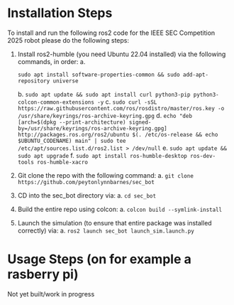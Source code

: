# Installation Steps
To install and run the following ros2 code for the IEEE SEC Competition 2025 robot please do the following steps:
1. Install ros2-humble (you need Ubuntu 22.04 installed) via the following commands, in order:
    a. 
    ```
    sudo apt install software-properties-common && sudo add-apt-repository universe
    ```
    b. 
    ```sudo apt update && sudo apt install curl python3-pip python3-colcon-common-extensions -y```
    c. 
    ```sudo curl -sSL https://raw.githubusercontent.com/ros/rosdistro/master/ros.key -o /usr/share/keyrings/ros-archive-keyring.gpg```
    d. 
    ```echo "deb [arch=$(dpkg --print-architecture) signed-by=/usr/share/keyrings/ros-archive-keyring.gpg] http://packages.ros.org/ros2/ubuntu $(. /etc/os-release && echo $UBUNTU_CODENAME) main" | sudo tee /etc/apt/sources.list.d/ros2.list > /dev/null```
    e. 
    ```sudo apt update && sudo apt upgrade```
    f. 
    ```sudo apt install ros-humble-desktop ros-dev-tools ros-humble-xacro```

2. Git clone the repo with the following command:
    a. 
    ```git clone https://github.com/peytonlynnbarnes/sec_bot```

3. CD into the sec_bot directory via: 
    a. 
    ```cd sec_bot```
4. Build the entire repo using colcon:
    a. 
    ```colcon build --symlink-install```
5. Launch the simulation (to ensure that entire package was installed correctly) via:
    a. 
    ```ros2 launch sec_bot launch_sim.launch.py```

# Usage Steps (on for example a rasberry pi)
Not yet built/work in progress
